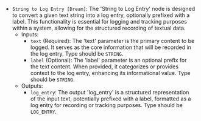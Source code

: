 - `String to Log Entry [Dream]`: The 'String to Log Entry' node is designed to convert a given text string into a log entry, optionally prefixed with a label. This functionality is essential for logging and tracking purposes within a system, allowing for the structured recording of textual data.
    - Inputs:
        - `text` (Required): The 'text' parameter is the primary content to be logged. It serves as the core information that will be recorded in the log entry. Type should be `STRING`.
        - `label` (Optional): The 'label' parameter is an optional prefix for the text content. When provided, it categorizes or provides context to the log entry, enhancing its informational value. Type should be `STRING`.
    - Outputs:
        - `log_entry`: The output 'log_entry' is a structured representation of the input text, potentially prefixed with a label, formatted as a log entry for recording or tracking purposes. Type should be `LOG_ENTRY`.
